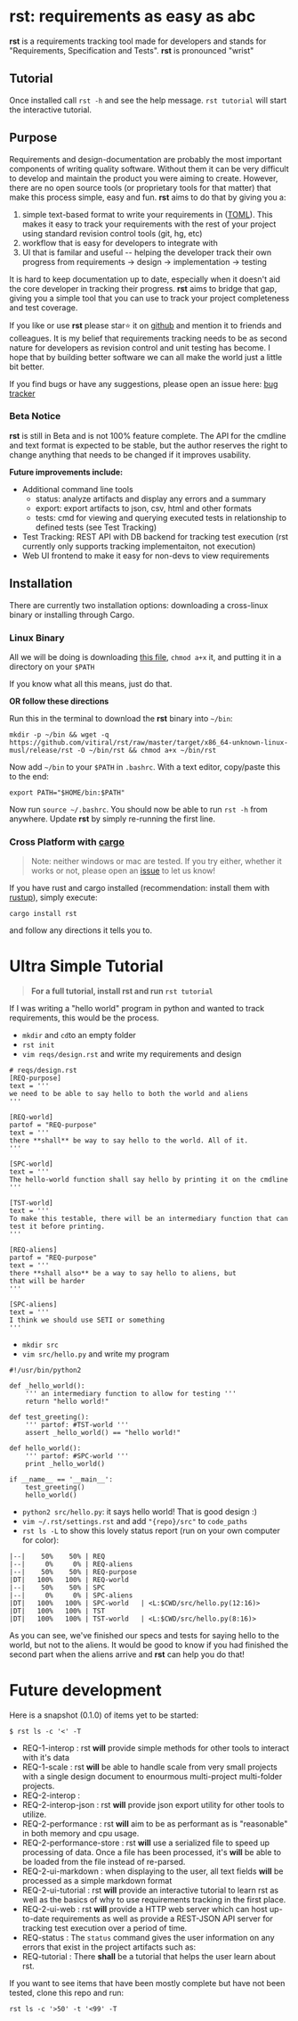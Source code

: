 # rst: requirements as easy as abc
**rst** is a requirements tracking tool made for developers and stands for
"Requirements, Specification and Tests". **rst** is pronounced "wrist"

## Tutorial
Once installed call `rst -h` and see the help message. `rst tutorial` will start the
interactive tutorial.

## Purpose
Requirements and design-documentation are probably the most important components of
writing quality software. Without them it can be very difficult to develop and
maintain the product you were aiming to create. However, there are no open source
tools (or proprietary tools for that matter) that make this process simple, easy
and fun. **rst** aims to do that by giving you a:

 1. simple text-based format to write your requirements in 
      ([TOML](https://github.com/toml-lang/toml)). This makes it easy to track 
      your requirements with the rest of your project using standard revision 
      control tools (git, hg, etc)
 2. workflow that is easy for developers to integrate with
 3. UI that is familar and useful -- helping the developer track their own progress
      from requirements -> design -> implementation -> testing

It is hard to keep documentation up to date, especially when it doesn't aid
the core developer in tracking their progress. **rst** aims to bridge that gap,
giving you a simple tool that you can use to track your project completeness and
test coverage.

If you like or use **rst** please star:star: it on 
[github](https://github.com/vitiral/rst) and mention it to friends and colleagues. 
It is my belief that requirements tracking needs to be as second nature for 
developers as revision control and unit testing has become. I hope that by building 
better software we can all make the world just a little bit better.

If you find bugs or have any suggestions, please open an issue here:
[bug tracker](https://github.com/vitiral/rst/issues)

### Beta Notice
**rst** is still in Beta and is not 100% feature complete. The API for the cmdline and
text format is expected to be stable, but the author reserves the right to change anything
that needs to be changed if it improves usability.

**Future improvements include:**
 - Additional command line tools
     - status: analyze artifacts and display any errors and a summary
     - export: export artifacts to json, csv, html and other formats
     - tests: cmd for viewing and querying executed tests in relationship 
         to defined tests (see Test Tracking)
 - Test Tracking: REST API with DB backend for tracking test execution
     (rst currently only supports tracking implementaiton, not execution)
 - Web UI frontend to make it easy for non-devs to view requirements

## Installation

There are currently two installation options: downloading a cross-linux
binary or installing through Cargo.

### Linux Binary
All we will be doing is downloading [this file](https://github.com/vitiral/rst/raw/master/target/x86_64-unknown-linux-musl/release/rst), 
`chmod a+x` it, and putting it in a directory on your `$PATH`

If you know what all this means, just do that.

**OR follow these directions**

Run this in the terminal to download the **rst** binary into `~/bin`:
```
mkdir -p ~/bin && wget -q https://github.com/vitiral/rst/raw/master/target/x86_64-unknown-linux-musl/release/rst -O ~/bin/rst && chmod a+x ~/bin/rst
```

Now add `~/bin` to your `$PATH` in `.bashrc`. With a text editor, copy/paste this to the end:
```
export PATH="$HOME/bin:$PATH"
```

Now run `source ~/.bashrc`. You should now be able to run `rst -h` from anywhere. Update **rst**
by simply re-running the first line.

### Cross Platform with [cargo](https://github.com/rust-lang/cargo)
> Note: neither windows or mac are tested. If you try either, whether it works or not,
> please open an [issue](https://github.com/vitiral/rst/issues) to let us know!

If you have rust and cargo installed (recommendation: install them with
[rustup](https://github.com/rust-lang-nursery/rustup.rs)), simply execute:
```
cargo install rst
```
and follow any directions it tells you to.

# Ultra Simple Tutorial
> **For a full tutorial, install rst and run `rst tutorial`**

If I was writing a "hello world" program in python and wanted to track requirements,
this would be the process.

 - `mkdir` and `cd`to an empty folder
 - `rst init`
 - `vim reqs/design.rst` and write my requirements and design
```
# reqs/design.rst
[REQ-purpose]
text = '''
we need to be able to say hello to both the world and aliens
'''

[REQ-world]
partof = "REQ-purpose"
text = '''
there **shall** be way to say hello to the world. All of it.
'''

[SPC-world]
text = '''
The hello-world function shall say hello by printing it on the cmdline
'''

[TST-world]
text = '''
To make this testable, there will be an intermediary function that can
test it before printing.
'''

[REQ-aliens]
partof = "REQ-purpose"
text = '''
there **shall also** be a way to say hello to aliens, but
that will be harder
'''

[SPC-aliens]
text = '''
I think we should use SETI or something
'''
```
 - `mkdir src`
 - `vim src/hello.py` and write my program
```
#!/usr/bin/python2

def _hello_world():
    ''' an intermediary function to allow for testing '''
    return "hello world!"

def test_greeting():
    ''' partof: #TST-world '''
    assert _hello_world() == "hello world!"

def hello_world():
    ''' partof: #SPC-world '''
    print _hello_world()

if __name__ == '__main__':
    test_greeting()
    hello_world()
```
 - `python2 src/hello.py`: it says hello world! That is good design :)
 - `vim ~/.rst/settings.rst` and add `"{repo}/src"` to `code_paths`
 - `rst ls -L` to show this lovely status report (run on your own computer for color):
```
|--|    50%    50% | REQ
|--|     0%     0% | REQ-aliens
|--|    50%    50% | REQ-purpose
|DT|   100%   100% | REQ-world
|--|    50%    50% | SPC
|--|     0%     0% | SPC-aliens
|DT|   100%   100% | SPC-world   | <L:$CWD/src/hello.py(12:16)>
|DT|   100%   100% | TST
|DT|   100%   100% | TST-world   | <L:$CWD/src/hello.py(8:16)>
```

As you can see, we've finished our specs and tests for saying hello to the world,
but not to the aliens. It would be good to know if you had finished the second part
when the aliens arrive and **rst** can help you do that!

# Future development
Here is a snapshot (0.1.0) of items yet to be started:
```
$ rst ls -c '<' -T
```

 - REQ-1-interop            : rst **will** provide simple methods for other tools to interact with it's data
 - REQ-1-scale              : rst **will** be able to handle scale from very small projects with a single design document to enourmous multi-project multi-folder projects.
 - REQ-2-interop            :
 - REQ-2-interop-json       : rst **will** provide json export utility for other tools to utilize.
 - REQ-2-performance        : rst **will** aim to be as performant as is "reasonable" in both memory and cpu usage.
 - REQ-2-performance-store  : rst **will** use a serialized file to speed up processing of data. Once a file has been processed, it's **will** be able to be loaded from the file instead of re-parsed.
 - REQ-2-ui-markdown        : when displaying to the user, all text fields **will** be processed as a simple markdown format
 - REQ-2-ui-tutorial        : rst **will** provide an interactive tutorial to learn rst as well as the basics of why to use requirements tracking in the first place.
 - REQ-2-ui-web             : rst **will** provide a HTTP web server which can host up-to-date requirements as well as provide a REST-JSON API server for tracking test execution over a period of time.
 - REQ-status               : The `status` command gives the user information on any errors that exist in the project artifacts such as:
 - REQ-tutorial             : There **shall** be a tutorial that helps the user learn about rst.

If you want to see items that have been mostly complete but have not been tested,
clone this repo and run:
```
rst ls -c '>50' -t '<99' -T
```

